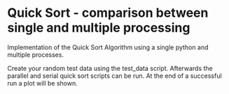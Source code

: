 # Quick Sort - comparison between single and multiple processing

Implementation of the Quick Sort Algorithm using a single python and multiple processes.

Create your random test data using the test_data script. Afterwards the parallel and serial quick sort scripts can be run.
At the end of a successful run a plot will be shown.
